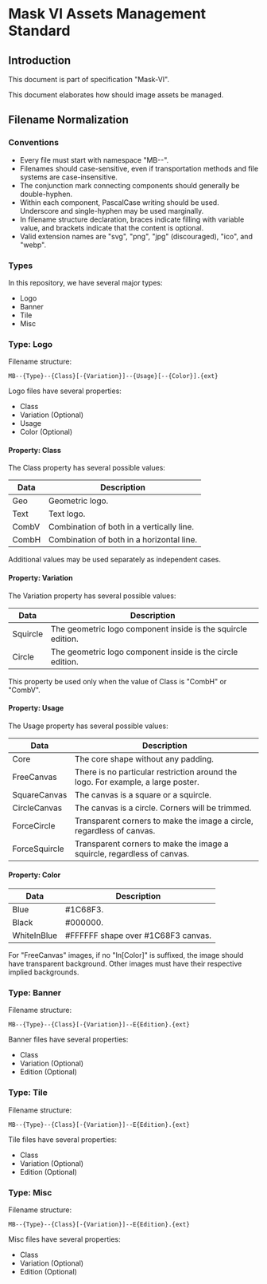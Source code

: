 # Mask VI Assets Management Standard

## Introduction

This document is part of specification "Mask-VI".

This document elaborates how should image assets be managed.

## Filename Normalization

### Conventions

- Every file must start with namespace "MB--".
- Filenames should case-sensitive, even if transportation methods and file systems are case-insensitive.
- The conjunction mark connecting components should generally be double-hyphen.
- Within each component, PascalCase writing should be used. Underscore and single-hyphen may be used marginally.
- In filename structure declaration, braces indicate filling with variable value, and brackets indicate that the content is optional.
- Valid extension names are "svg", "png", "jpg" (discouraged), "ico", and "webp".

### Types

In this repository, we have several major types:

- Logo
- Banner
- Tile
- Misc

### Type: Logo

Filename structure:

```plain
MB--{Type}--{Class}[-{Variation}]--{Usage}[--{Color}].{ext}
```

Logo files have several properties:

- Class
- Variation (Optional)
- Usage
- Color (Optional)

#### Property: Class

The Class property has several possible values:

| Data  | Description                               |
| ----- | ----------------------------------------- |
| Geo   | Geometric logo.                           |
| Text  | Text logo.                                |
| CombV | Combination of both in a vertically line. |
| CombH | Combination of both in a horizontal line. |

Additional values may be used separately as independent cases.

#### Property: Variation

The Variation property has several possible values:

| Data     | Description                                                  |
| -------- | ------------------------------------------------------------ |
| Squircle | The geometric logo component inside is the squircle edition. |
| Circle   | The geometric logo component inside is the circle edition.   |

This property be used only when the value of Class is "CombH" or "CombV".

#### Property: Usage

The Usage property has several possible values:

| Data          | Description                                                                      |
| ------------- | -------------------------------------------------------------------------------- |
| Core          | The core shape without any padding.                                              |
| FreeCanvas    | There is no particular restriction around the logo. For example, a large poster. |
| SquareCanvas  | The canvas is a square or a squircle.                                            |
| CircleCanvas  | The canvas is a circle. Corners will be trimmed.                                 |
| ForceCircle   | Transparent corners to make the image a circle, regardless of canvas.            |
| ForceSquircle | Transparent corners to make the image a squircle, regardless of canvas.          |

#### Property: Color

| Data        | Description                        |
| ----------- | ---------------------------------- |
| Blue        | #1C68F3.                           |
| Black       | #000000.                           |
| WhiteInBlue | #FFFFFF shape over #1C68F3 canvas. |

For "FreeCanvas" images, if no "In[Color]" is suffixed, the image should have transparent background. Other images must have their respective implied backgrounds.

### Type: Banner

Filename structure:

```
MB--{Type}--{Class}[-{Variation}]--E{Edition}.{ext}
```

Banner files have several properties:

- Class
- Variation (Optional)
- Edition (Optional)

### Type: Tile

Filename structure:

```plain
MB--{Type}--{Class}[-{Variation}]--E{Edition}.{ext}
```

Tile files have several properties:

- Class
- Variation (Optional)
- Edition (Optional)

### Type: Misc

Filename structure:

```plain
MB--{Type}--{Class}[-{Variation}]--E{Edition}.{ext}
```

Misc files have several properties:

- Class
- Variation (Optional)
- Edition (Optional)
